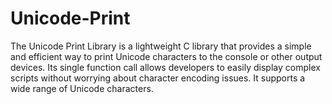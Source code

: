 # Unicode-Print
  
  The Unicode Print Library is a lightweight C library that provides a simple and efficient way to print Unicode characters to the console or other output devices. Its single function call allows developers to easily display complex scripts without worrying about character encoding issues. It supports a wide range of Unicode characters.
